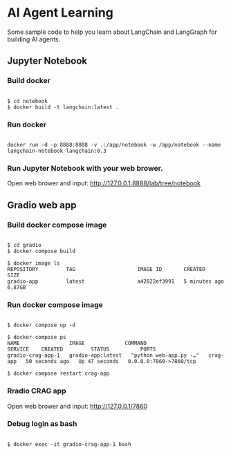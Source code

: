 # AI Agent Learning
Some sample code to help you learn about LangChain and LangGraph for building AI agents.

## Jupyter Notebook
### Build docker

<pre><code class="shell">
$ cd notebook
$ docker build -t langchain:latest .
</code></pre>

### Run docker

<pre><code class="shell">
docker run -d -p 8888:8888 -v .:/app/notebook -w /app/notebook --name langchain-notebook langchain:0.3
</code></pre>

### Run Jupyter Notebook with your web brower.

Open web brower and input: http://127.0.0.1:8888/lab/tree/notebook

## Gradio web app
### Build docker compose image

<pre><code class="shell">
$ cd gradio
$ docker compose build

$ docker image ls
REPOSITORY         TAG                    IMAGE ID       CREATED              SIZE
gradio-app         latest                 a42822ef3991   5 minutes ago   6.87GB
</code></pre>

### Run docker compose image

<pre><code class="shell">
$ docker compose up -d

$ docker compose ps
NAME                IMAGE             COMMAND                   SERVICE    CREATED         STATUS          PORTS
gradio-crag-app-1   gradio-app:latest   "python web-app.py -…"   crag-app   50 seconds ago   Up 47 seconds   0.0.0.0:7860->7860/tcp

$ docker compose restart crag-app
</code></pre>

### Rradio CRAG app

Open web brower and input: http://127.0.0.1/7860

### Debug login as bash

<pre><code class="shell">
$ docker exec -it gradio-crag-app-1 bash
</code></pre>
